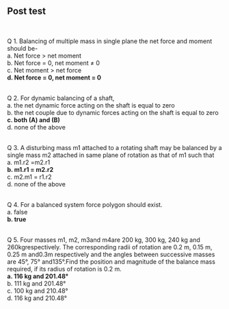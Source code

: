 ## Post test
<br>

Q 1. Balancing of multiple mass in single plane the net force and moment should be-<br>
a. Net force > net moment<br>
b. Net force = 0, net moment ≠ 0<br>
c. Net moment > net force<br>
<b>d. Net force = 0, net moment = 0</b><br><br>

Q 2. For dynamic balancing of a shaft,<br>
a. the net dynamic force acting on the shaft is equal to zero<br>
b. the net couple due to dynamic forces acting on the shaft is equal to zero<br>
<b>c. both (A) and (B)</b><br>
d. none of the above<br><br>

Q 3. A disturbing mass m1 attached to a rotating shaft may be balanced by a single mass m2 attached in same plane of rotation as that of m1 such that<br>
a. m1.r2 =m2.r1<br>
<b>b. m1.r1 = m2.r2</b><br>
c. m2.m1 = r1.r2<br>
d. none of the above<br><br>

Q 4. For a balanced system force polygon should exist.<br>
a. false<br>
<b>b. true</b><br><br>

Q 5. Four masses m1, m2, m3and m4are 200 kg, 300 kg, 240 kg and 260kgrespectively. The corresponding radii of rotation are 0.2 m, 0.15 m, 0.25 m and0.3m respectively and the angles between successive masses are 45°, 75° and135°.Find the position and magnitude of the balance mass required, if its radius of rotation is 0.2 m.<br>
<b>a. 116 kg and 201.48°</b><br>
b. 111 kg and 201.48°<br>
c. 100 kg and 210.48°<br>
d. 116 kg and 210.48°<br><br>
